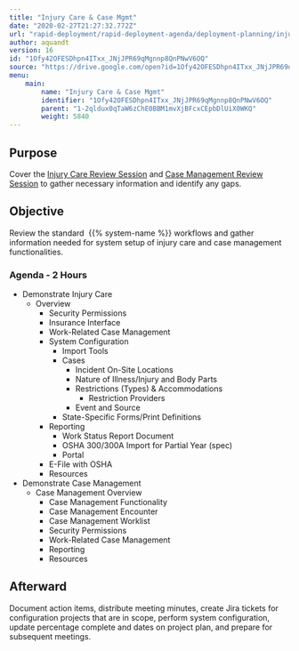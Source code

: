 ```yaml
---
title: "Injury Care & Case Mgmt"
date: "2020-02-27T21:27:32.772Z"
url: "rapid-deployment/rapid-deployment-agenda/deployment-planning/injury-care-and-case-mgmt.html"
author: aquandt
version: 16
id: "1Ofy42OFESDhpn4ITxx_JNjJPR69qMgnnp8QnPNwV6OQ"
source: "https://drive.google.com/open?id=1Ofy42OFESDhpn4ITxx_JNjJPR69qMgnnp8QnPNwV6OQ"
menu:
    main:
        name: "Injury Care & Case Mgmt"
        identifier: "1Ofy42OFESDhpn4ITxx_JNjJPR69qMgnnp8QnPNwV6OQ"
        parent: "1-2qldux0qTaW6zChE0BBM1mvXjBFcxCEpbDlUiX0WKQ"
        weight: 5840
---
```

## Purpose

Cover the [Injury Care Review Session](../../review-sessions/review-session-injury-care.html) and [Case Management Review Session](../../review-sessions/review-session-case-management.html) to gather necessary information and identify any gaps.

## Objective

Review the standard  {{% system-name %}} workflows and gather information needed for system setup of injury care and case management functionalities.

### Agenda - 2 Hours

* Demonstrate Injury Care
    * Overview
        * Security Permissions
        * Insurance Interface
        * Work-Related Case Management
        * System Configuration
            * Import Tools
            * Cases
                * Incident On-Site Locations
                * Nature of Illness/Injury and Body Parts
                * Restrictions (Types) & Accommodations
                    * Restriction Providers
                * Event and Source
            * State-Specific Forms/Print Definitions
        * Reporting
            * Work Status Report Document
            * OSHA 300/300A Import for Partial Year (spec)
            * Portal
        * E-File with OSHA
        * Resources
* Demonstrate Case Management
    * Case Management Overview
        * Case Management Functionality
        * Case Management Encounter
        * Case Management Worklist
        * Security Permissions
        * Work-Related Case Management
        * Reporting
        * Resources

## Afterward

Document action items, distribute meeting minutes, create Jira tickets for configuration projects that are in scope, perform system configuration, update percentage complete and dates on project plan, and prepare for subsequent meetings.

